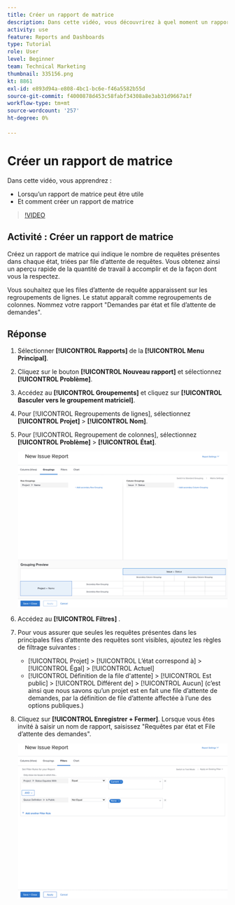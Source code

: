 ```yaml
---
title: Créer un rapport de matrice
description: Dans cette vidéo, vous découvrirez à quel moment un rapport de matrice peut être utile et comment créer un rapport de matrice dans [!DNL  Workfront].
activity: use
feature: Reports and Dashboards
type: Tutorial
role: User
level: Beginner
team: Technical Marketing
thumbnail: 335156.png
kt: 8861
exl-id: e893d94a-e808-4bc1-bc6e-f46a5582b55d
source-git-commit: f4000878d453c58fabf34308a8e3ab31d9667a1f
workflow-type: tm+mt
source-wordcount: '257'
ht-degree: 0%

---
```


# Créer un rapport de matrice

Dans cette vidéo, vous apprendrez :

* Lorsqu’un rapport de matrice peut être utile
* Et comment créer un rapport de matrice

>[!VIDEO](https://video.tv.adobe.com/v/335156/?quality=12)

## Activité : Créer un rapport de matrice

Créez un rapport de matrice qui indique le nombre de requêtes présentes dans chaque état, triées par file d’attente de requêtes. Vous obtenez ainsi un aperçu rapide de la quantité de travail à accomplir et de la façon dont vous la respectez.

Vous souhaitez que les files d’attente de requête apparaissent sur les regroupements de lignes. Le statut apparaît comme regroupements de colonnes. Nommez votre rapport &quot;Demandes par état et file d’attente de demandes&quot;.

## Réponse

1. Sélectionner **[!UICONTROL Rapports]** de la **[!UICONTROL Menu Principal]**.
1. Cliquez sur le bouton **[!UICONTROL Nouveau rapport]** et sélectionnez **[!UICONTROL Problème]**.
1. Accédez au **[!UICONTROL Groupements]** et cliquez sur **[!UICONTROL Basculer vers le groupement matriciel]**.
1. Pour [!UICONTROL Regroupements de lignes], sélectionnez **[!UICONTROL Projet]** > **[!UICONTROL Nom]**.
1. Pour [!UICONTROL Regroupement de colonnes], sélectionnez **[!UICONTROL Problème]** > **[!UICONTROL État]**.

   ![Image de l’écran pour créer un nouveau groupe de rapports de problèmes](assets/matrix-report-groupings.png)

1. Accédez au **[!UICONTROL Filtres]** .
1. Pour vous assurer que seules les requêtes présentes dans les principales files d’attente des requêtes sont visibles, ajoutez les règles de filtrage suivantes :

   * [!UICONTROL Projet] > [!UICONTROL L’état correspond à] > [!UICONTROL Égal] > [!UICONTROL Actuel]
   * [!UICONTROL Définition de la file d&#39;attente] > [!UICONTROL Est public] > [!UICONTROL Différent de] > [!UICONTROL Aucun] (c’est ainsi que nous savons qu’un projet est en fait une file d’attente de demandes, par la définition de file d’attente affectée à l’une des options publiques.)

1. Cliquez sur **[!UICONTROL Enregistrer + Fermer]**. Lorsque vous êtes invité à saisir un nom de rapport, saisissez &quot;Requêtes par état et File d’attente des demandes&quot;.

   ![Image de l’écran de création d’un filtre de rapport de problèmes](assets/matrix-report-filters.png)
